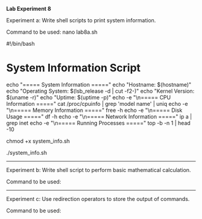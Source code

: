 **Lab Experiment 8**

Experiment a:
Write shell scripts to print system information.

Command to be used:
nano lab8a.sh

#!/bin/bash
# System Information Script
echo "===== System Information ====="
echo "Hostname: $(hostname)"
echo "Operating System: $(lsb_release -d | cut -f2-)"
echo "Kernel Version: $(uname -r)"
echo "Uptime: $(uptime -p)"
echo -e "\n===== CPU Information ====="
cat /proc/cpuinfo | grep 'model name' | uniq
echo -e "\n===== Memory Information ====="
free -h
echo -e "\n===== Disk Usage ====="
df -h
echo -e "\n===== Network Information ====="
ip a | grep inet
echo -e "\n===== Running Processes ====="
top -b -n 1 | head -10

chmod +x system_info.sh

./system_info.sh


-----------------------------------------------------------------
Experiment b:
Write shell script to perform basic mathematical calculation.

Command to be used:

-----------------------------------------------------------------
Experiment c:
Use redirection operators to store the output of commands.

Command to be used:
